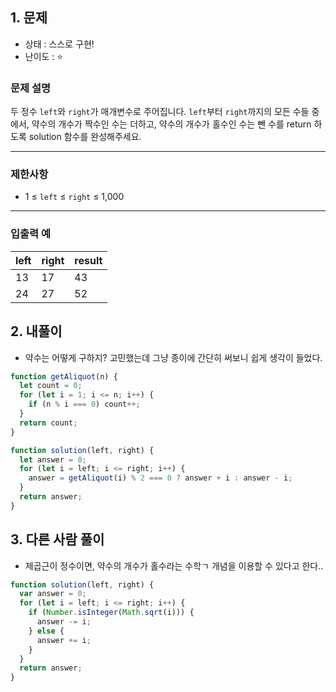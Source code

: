 ## 1. 문제

- 상태 : 스스로 구현!
- 난이도 : ⭐

### **문제 설명**

두 정수 `left`와 `right`가 매개변수로 주어집니다. `left`부터 `right`까지의 모든 수들 중에서, 약수의 개수가 짝수인 수는 더하고, 약수의 개수가 홀수인 수는 뺀 수를 return 하도록 solution 함수를 완성해주세요.

---

### 제한사항

- 1 ≤ `left` ≤ `right` ≤ 1,000

---

### 입출력 예

| left | right | result |
| ---- | ----- | ------ |
| 13   | 17    | 43     |
| 24   | 27    | 52     |

## 2. 내풀이

- 약수는 어떻게 구하지? 고민했는데 그냥 종이에 간단히 써보니 쉽게 생각이 들었다.

```jsx
function getAliquot(n) {
  let count = 0;
  for (let i = 1; i <= n; i++) {
    if (n % i === 0) count++;
  }
  return count;
}

function solution(left, right) {
  let answer = 0;
  for (let i = left; i <= right; i++) {
    answer = getAliquot(i) % 2 === 0 ? answer + i : answer - i;
  }
  return answer;
}
```

## 3. 다른 사람 풀이

- 제곱근이 정수이면, 약수의 개수가 홀수라는 수학ㄱ 개념을 이용할 수 있다고 한다..

```jsx
function solution(left, right) {
  var answer = 0;
  for (let i = left; i <= right; i++) {
    if (Number.isInteger(Math.sqrt(i))) {
      answer -= i;
    } else {
      answer += i;
    }
  }
  return answer;
}
```
